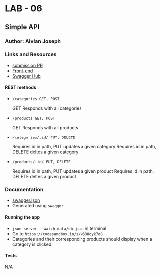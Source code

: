 # LAB - 06 

## Simple API

### Author: Alvian Joseph

### Links and Resources
* [submission PR](https://github.com/alvian-401-advanced-javascript/simple-api)
* [Front-end](https://codesandbox.io/s/w638oyk7o8)
* [Swagger Hub](https://app.swaggerhub.com/apis/AlvianJoseph/default-title/0.1)

#### REST methods
* `/categories GET, POST`  

  GET Responds with all categories
* `/products GET, POST`  

  GET Responds with all products
* `/categories/:id/ PUT, DELETE`  

  Requires id in path, PUT updates a given category
  Requires id in path, DELETE deltes a given category
* `/products/:id/ PUT, DELETE`  

  Requires id in path, PUT updates a given product
  Requires id in path, DELETE deltes a given product


### Documentation
* [swagger.json](https://github.com/alvian-401-advanced-javascript/simple-api/blob/json-server/docs/swagger.json)
* Generated using `swagger`.


#### Running the app
* `json-server --watch data/db.json` in terminal
* Go to `https://codesandbox.io/s/w638oyk7o8`
* Categories and their corresponding products should display when a category is clicked:

#### Tests
N/A
